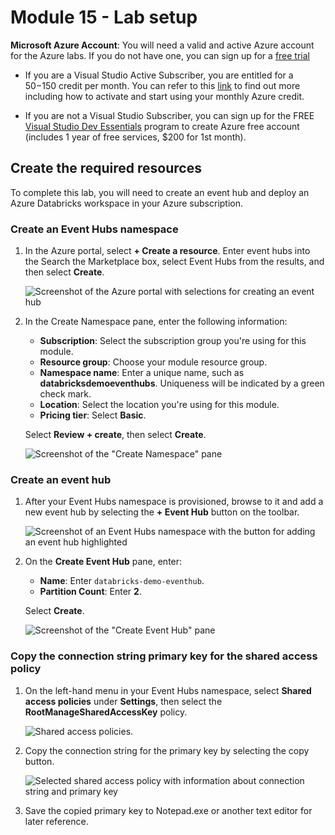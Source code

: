 # Module 15 - Lab setup

**Microsoft Azure Account**: You will need a valid and active Azure account for the Azure labs. If you do not have one, you can sign up for a [free trial](https://azure.microsoft.com/en-us/free/)

- If you are a Visual Studio Active Subscriber, you are entitled for a $50-$150 credit per month. You can refer to this [link](https://azure.microsoft.com/en-us/pricing/member-offers/msdn-benefits-details/) to find out more including how to activate and start using your monthly Azure credit.

- If you are not a Visual Studio Subscriber, you can sign up for the FREE [Visual Studio Dev Essentials](https://www.visualstudio.com/dev-essentials/) program to create Azure free account (includes 1 year of free services, $200 for 1st month).

## Create the required resources

To complete this lab, you will need to create an event hub and deploy an Azure Databricks workspace in your Azure subscription.

### Create an Event Hubs namespace

1. In the Azure portal, select **+ Create a resource**. Enter event hubs into the Search the Marketplace box, select Event Hubs from the results, and then select **Create**.

   ![Screenshot of the Azure portal with selections for creating an event hub](https://raw.githubusercontent.com/solliancenet/microsoft-data-engineering-ilt-deploy/main/setup/15/media/create-resource.png)

2. In the Create Namespace pane, enter the following information:

   - **Subscription**: Select the subscription group you're using for this module.
   - **Resource group**: Choose your module resource group.
   - **Namespace name**: Enter a unique name, such as **databricksdemoeventhubs**. Uniqueness will be indicated by a green check mark.
   - **Location**: Select the location you're using for this module.
   - **Pricing tier**: Select **Basic**.

   Select **Review + create**, then select **Create**.

   ![Screenshot of the "Create Namespace" pane](https://raw.githubusercontent.com/solliancenet/microsoft-data-engineering-ilt-deploy/main/setup/15/media/create-namespace.png)

### Create an event hub

1. After your Event Hubs namespace is provisioned, browse to it and add a new event hub by selecting the **+ Event Hub** button on the toolbar.

   ![Screenshot of an Event Hubs namespace with the button for adding an event hub highlighted](https://raw.githubusercontent.com/solliancenet/microsoft-data-engineering-ilt-deploy/main/setup/15/media/add-event-hub.png)

2. On the **Create Event Hub** pane, enter:

   - **Name**: Enter `databricks-demo-eventhub`.
   - **Partition Count**: Enter **2**.

   Select **Create**.

   ![Screenshot of the "Create Event Hub" pane](https://raw.githubusercontent.com/solliancenet/microsoft-data-engineering-ilt-deploy/main/setup/15/media/create-event-hub-pane.png)

### Copy the connection string primary key for the shared access policy

1. On the left-hand menu in your Event Hubs namespace, select **Shared access policies** under **Settings**, then select the **RootManageSharedAccessKey** policy.

   ![Shared access policies.](https://raw.githubusercontent.com/solliancenet/microsoft-data-engineering-ilt-deploy/main/setup/15/media/shared-access-policies.png)

2. Copy the connection string for the primary key by selecting the copy button.

   ![Selected shared access policy with information about connection string and primary key](https://raw.githubusercontent.com/solliancenet/microsoft-data-engineering-ilt-deploy/main/setup/15/media/copy-connection-string.png)

3. Save the copied primary key to Notepad.exe or another text editor for later reference.
